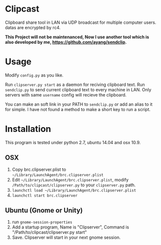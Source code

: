# Clipcast

Clipboard share tool in LAN via UDP broadcast for multiple computer users. datas are encrypted by rc4.

**This Project will not be maintenanced, Now I use another tool which is also developed by me,  https://github.com/ayang/sendclip.**
# Usage

Modify `config.py` as you like.

Run `clipserver.py start` as a daemon for reciving clipboard text. Run `sendclip.py` to send current clipboard text to every machine in LAN. Only servers with same `username` config will recieve the clipboard.

You can make an soft link in your PATH to `sendclip.py` or add an alias to it for simple. I have not found a method to make a short key to run a script.

# Installation

This program is tested under python 2.7, ubuntu 14.04 and osx 10.9.

## OSX

1. Copy brc.clipserver.plist to `~/Library/LaunchAgent/brc.clipserver.plist`
2. Edit `~/Library/LaunchAgent/brc.clipserver.plist`, modify `/Path/to/clipcast/clipserver.py` to your `clipserver.py` path.
3. `launchctl load ~/Library/LaunchAgent/brc.clipserver.plist`
4. `launchctl start brc.clipserver`

## Ubuntu (Gnome or Unity)

1. run `gnome-session-properties`
2. Add a startup program, Name is "Clipserver", Command is "/Path/to/clipcast/clipserver.py start"
3. Save. Clipserver will start in your next gnome session.
